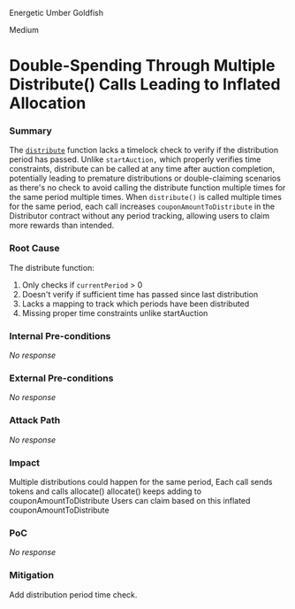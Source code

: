 Energetic Umber Goldfish

Medium

# Double-Spending Through Multiple Distribute() Calls Leading to Inflated Allocation

### Summary

The [`distribute`](https://github.com/sherlock-audit/2024-12-plaza-finance/blob/14a962c52a8f4731bbe4655a2f6d0d85e144c7c2/plaza-evm/src/Pool.sol#L589 ) function lacks a timelock check to verify if the distribution period has passed. Unlike `startAuction,` which properly verifies time constraints, distribute can be called at any time after auction completion, potentially leading to premature distributions or double-claiming scenarios as there's no check to avoid calling the distribute function multiple times for the same period multiple times.
When `distribute()` is called multiple times for the same period, each call increases `couponAmountToDistribute` in the Distributor contract without any period tracking, allowing users to claim more rewards than intended.



### Root Cause

The distribute function:
1. Only checks if `currentPeriod` > 0
2. Doesn't verify if sufficient time has passed since last distribution
3. Lacks a mapping to track which periods have been distributed 
4. Missing proper time constraints unlike startAuction



### Internal Pre-conditions

_No response_

### External Pre-conditions

_No response_

### Attack Path

_No response_

### Impact

Multiple distributions could happen for the same period, Each call sends tokens and calls allocate()
allocate() keeps adding to couponAmountToDistribute
Users can claim based on this inflated couponAmountToDistribute


### PoC

_No response_

### Mitigation

Add distribution period time check.